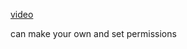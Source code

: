 [video](https://www.udemy.com/course/the-complete-guide-to-jira-with-real-world-examples/learn/lecture/6722834#overview)

can make your own and set permissions

